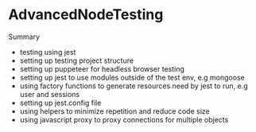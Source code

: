 # AdvancedNodeTesting

Summary
  - testing using jest
  - setting up testing project structure
  - setting up puppeteer for headless browser testing
  - setting up jest to use modules outside of the test env, e.g mongoose
  - using factory functions to generate resources need by jest to run, e.g user and sessions
  - setting up jest.config file
  - using helpers to minimize repetition and reduce code size
  - using javascript proxy to proxy connections for multiple objects
